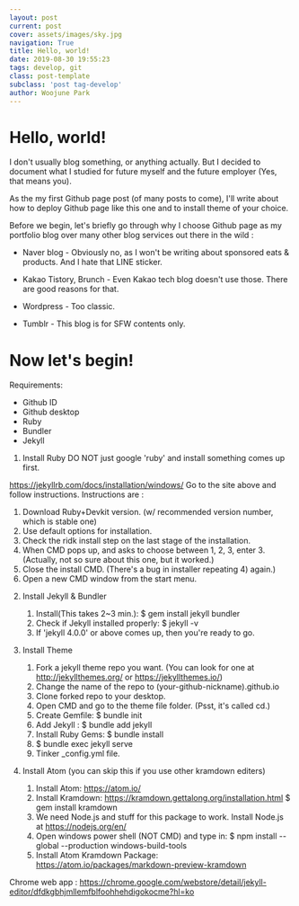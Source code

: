 ```yaml
---
layout: post
current: post
cover: assets/images/sky.jpg
navigation: True
title: Hello, world!
date: 2019-08-30 19:55:23
tags: develop, git
class: post-template
subclass: 'post tag-develop'
author: Woojune Park
---
```

# Hello, world!


I don't usually blog something, or anything actually. But I decided to document what I studied for future myself and the future employer (Yes, that means you).

As the my first Github page post (of many posts to come), I'll write about how to deploy Github page like this one and to install theme of your choice.


Before we begin, let's briefly go through why I choose Github page as my portfolio blog over many other blog services out there in the wild :

- Naver blog - Obviously no, as I won't be writing about sponsored eats & products. And I hate that LINE sticker.

- Kakao Tistory, Brunch - Even Kakao tech blog doesn't use those. There are good reasons for that.

- Wordpress - Too classic.

- Tumblr - This blog is for SFW contents only.


# Now let's begin!
Requirements:
- Github ID
 - Github desktop
- Ruby
 - Bundler
 - Jekyll


1. Install Ruby
DO NOT just google 'ruby' and install something comes up first.

https://jekyllrb.com/docs/installation/windows/
Go to the site above and follow instructions. Instructions are :

1) Download Ruby+Devkit version. (w/ recommended version number, which is stable one)
2) Use default options for installation.
3) Check the ridk install step on the last stage of the installation.
4) When CMD pops up, and asks to choose between 1, 2, 3, enter 3. (Actually, not so sure about this one, but it worked.)
5) Close the install CMD. (There's a bug in installer repeating 4) again.) 
6) Open a new CMD window from the start menu.


2. Install Jekyll & Bundler
	1) Install(This takes 2~3 min.): 
		$ gem install jekyll bundler
	2) Check if Jekyll installed properly: $ jekyll -v
	3) If 'jekyll 4.0.0' or above comes up, then you're ready to go.


3. Install Theme
	1) Fork a jekyll theme repo you want. (You can look for one at http://jekyllthemes.org/ or https://jekyllthemes.io/)
	2) Change the name of the repo to (your-github-nickname).github.io
	3) Clone forked repo to your desktop.
	4) Open CMD and go to the theme file folder. (Psst, it's called cd.)
	5) Create Gemfile: 
		$ bundle init
	6) Add Jekyll : 
		$ bundle add jekyll
	7) Install Ruby Gems: 
		$ bundle install
	8) 
		$ bundle exec jekyll serve
	9) Tinker _config.yml file.


4. Install Atom (you can skip this if you use other kramdown editers)
	1) Install Atom: https://atom.io/
	2) Install Kramdown: https://kramdown.gettalong.org/installation.html
		$ gem install kramdown
	3) We need Node.js and stuff for this package to work. Install Node.js at https://nodejs.org/en/
	4) Open windows power shell (NOT CMD) and type in:
		$ npm install --global --production windows-build-tools
	5) Install Atom Kramdown Package: https://atom.io/packages/markdown-preview-kramdown

Chrome web app :
https://chrome.google.com/webstore/detail/jekyll-editor/dfdkgbhjmllemfblfoohhehdigokocme?hl=ko
